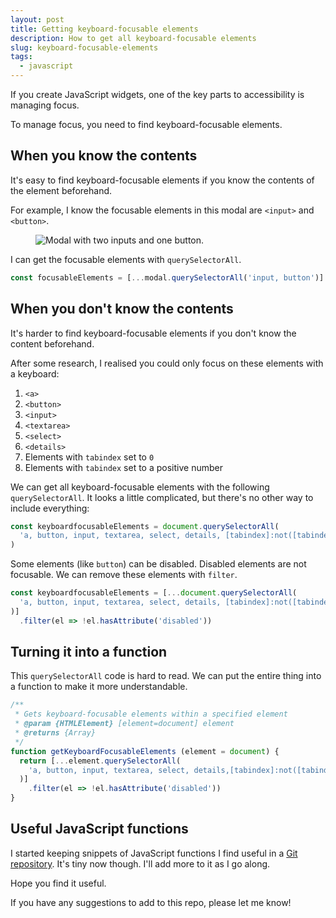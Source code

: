 ```yaml
---
layout: post
title: Getting keyboard-focusable elements 
description: How to get all keyboard-focusable elements
slug: keyboard-focusable-elements
tags:
  - javascript
---
```


If you create JavaScript widgets, one of the key parts to accessibility is managing focus. 

To manage focus, you need to find keyboard-focusable elements. 

<!-- more -->

## When you know the contents

It's easy to find keyboard-focusable elements if you know the contents of the element beforehand. 

For example, I know the focusable elements in this modal are `<input>` and `<button>`. 

<figure role="figure">
  <img src="/images/2020/get-focusables/modal.png" alt="Modal with two inputs and one button.">
</figure>

I can get the focusable elements with `querySelectorAll`. 

```js
const focusableElements = [...modal.querySelectorAll('input, button')]
```

## When you don't know the contents 

It's harder to find keyboard-focusable elements if you don't know the content beforehand. 

After some research, I realised you could only focus on these elements with a keyboard: 

1. `<a>`
2. `<button>`
3. `<input>`
4. `<textarea>`
5. `<select>`
6. `<details>`
7. Elements with `tabindex` set to `0`
8. Elements with `tabindex` set to a positive number 

We can get all keyboard-focusable elements with the following `querySelectorAll`. It looks a little complicated, but there's no other way to include everything: 

```js
const keyboardfocusableElements = document.querySelectorAll(
  'a, button, input, textarea, select, details, [tabindex]:not([tabindex="-1"])'
)
```

Some elements (like `button`) can be disabled. Disabled elements are not focusable. We can remove these elements with `filter`. 

```js
const keyboardfocusableElements = [...document.querySelectorAll(
  'a, button, input, textarea, select, details, [tabindex]:not([tabindex="-1"])'
)]
  .filter(el => !el.hasAttribute('disabled'))
```

## Turning it into a function 

This `querySelectorAll` code is hard to read. We can put the entire thing into a function to make it more understandable.

```js
/**
 * Gets keyboard-focusable elements within a specified element
 * @param {HTMLElement} [element=document] element  
 * @returns {Array}
 */
function getKeyboardFocusableElements (element = document) {
  return [...element.querySelectorAll(
    'a, button, input, textarea, select, details,[tabindex]:not([tabindex="-1"])'
  )]
    .filter(el => !el.hasAttribute('disabled'))
}
```

## Useful JavaScript functions 

I started keeping snippets of JavaScript functions I find useful in a [Git repository][1]. It's tiny now though. I'll add more to it as I go along.

Hope you find it useful. 

If you have any suggestions to add to this repo, please let me know! 



[1]:	https://github.com/zellwk/useful-js-snippets "Useful JavaScript snpiiets"